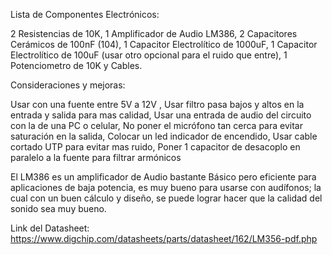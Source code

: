 Lista de Componentes Electrónicos:

2 Resistencias de 10K, 1 Amplificador de Audio LM386, 2 Capacitores Cerámicos de 100nF (104), 1 Capacitor Electrolítico de 1000uF, 1 Capacitor Electrolítico de 100uF (usar otro opcional para el ruido que entre), 1 Potenciometro de 10K y Cables.

Consideraciones y mejoras:

Usar con una fuente entre 5V a 12V
, Usar filtro pasa bajos y altos en la entrada y salida para mas calidad, Usar una entrada de audio del circuito con la de una PC o celular, No poner el micrófono tan cerca para evitar saturación en la salida, Colocar un led indicador de encendido, Usar cable cortado UTP para evitar mas ruido, Poner 1 capacitor de desacoplo en paralelo a la fuente para filtrar armónicos

El LM386 es un amplificador de Audio bastante Básico pero eficiente para aplicaciones
de baja potencia, es muy bueno para usarse con audífonos; la cual con un buen cálculo y diseño,
se puede lograr hacer que la calidad del sonido sea muy bueno.

Link del Datasheet:
https://www.digchip.com/datasheets/parts/datasheet/162/LM356-pdf.php

